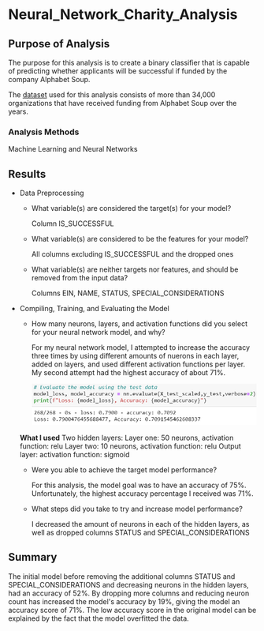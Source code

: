 # Neural_Network_Charity_Analysis
## Purpose of Analysis
The purpose for this analysis is to create a binary classifier that is capable of predicting whether applicants will be successful if funded by the company Alphabet Soup. 

The [dataset](https://github.com/Ariannatopbjerg/Neural_Network_Charity_Analysis/blob/main/Resources/charity_data.csv) used for this analysis consists of more than 34,000 organizations that have received funding from Alphabet Soup over the years. 

### Analysis Methods 
Machine Learning and Neural Networks

## Results
- Data Preprocessing
  
  - What variable(s) are considered the target(s) for your model?
    
    Column IS_SUCCESSFUL 
  
  - What variable(s) are considered to be the features for your model?
    
    All columns excluding IS_SUCCESSFUL and the dropped ones
  
  - What variable(s) are neither targets nor features, and should be removed from the input data?
    
    Columns EIN, NAME, STATUS, SPECIAL_CONSIDERATIONS

- Compiling, Training, and Evaluating the Model
  
  - How many neurons, layers, and activation functions did you select for your neural network model, and why?
    
    For my neural network model, I attempted to increase the accuracy three times by using different amounts of nuerons in each layer, added on layers, and used different activation functions per layer. My second attempt had the highest accuracy of about 71%.
    
    ![](https://github.com/Ariannatopbjerg/Neural_Network_Charity_Analysis/blob/main/images/attempt2.PNG)
   
   **What I used**
      Two hidden layers:
      Layer one: 50 neurons, activation function: relu
      Layer two: 10 neurons, activation function: relu
      Output layer: activation function: sigmoid
  
  - Were you able to achieve the target model performance?
   
    For this analysis, the model goal was to have an accuracy of 75%. Unfortunately, the highest accuracy percentage I received was 71%. 
  
  - What steps did you take to try and increase model performance?
  
    I decreased the amount of neurons in each of the hidden layers, as well as dropped columns STATUS and SPECIAL_CONSIDERATIONS
    
## Summary
The initial model before removing the additional columns STATUS and SPECIAL_CONSIDERATIONS and decreasing neurons in the hidden layers, had an accuracy of 52%. By dropping more columns and reducing neuron count has increased the model's accuracy by 19%, giving the model an accuracy score of 71%. The low accuracy score in the original model can be explained by the fact that the model overfitted the data. 
